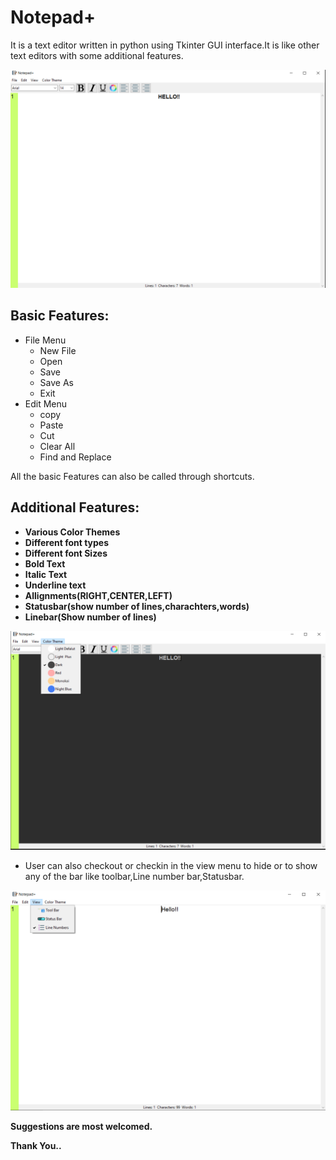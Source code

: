 # Notepad+
It is a text editor written in python using Tkinter GUI interface.It is like other text editors with some additional features.

![Notepad image](image1.png)

## Basic Features:
- File Menu
    - New File
    - Open
    - Save
    - Save As
    - Exit
- Edit Menu
    - copy
    - Paste
    - Cut
    - Clear All
    - Find and Replace

All the basic Features can also be called through shortcuts.

## **Additional Features:**
- **Various Color Themes**
- **Different font types**
- **Different font Sizes**
- **Bold Text**
- **Italic Text**
- **Underline text**
- **Allignments(RIGHT,CENTER,LEFT)**
- **Statusbar(show number of lines,charachters,words)**
- **Linebar(Show number of lines)**

![Darkmode image](darkmode.png)

- User can also checkout or checkin in the view menu to hide or to show any of the bar like toolbar,Line number bar,Statusbar.

![Darkmode image](image2.png)

**Suggestions are most welcomed.**

**Thank You..**
